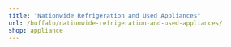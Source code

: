 ```yaml
---
title: "Nationwide Refrigeration and Used Appliances"
url: /buffalo/nationwide-refrigeration-and-used-appliances/
shop: appliance
---
```

